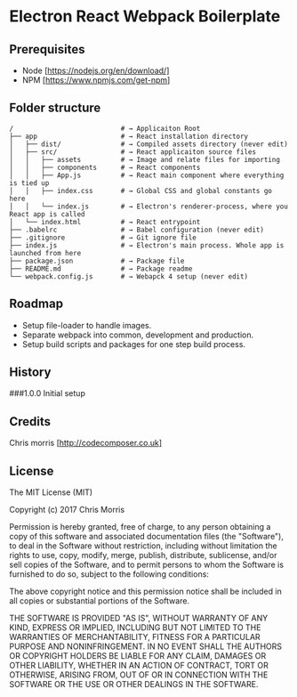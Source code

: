# Electron React Webpack Boilerplate

## Prerequisites

* Node [https://nodejs.org/en/download/]
* NPM [https://www.npmjs.com/get-npm]

## Folder structure

```shell
/                           # → Applicaiton Root
├── app                     # → React installation directory
│   ├── dist/               # → Compiled assets directory (never edit)
│   ├── src/                # → React applicaiton source files
│   │   ├── assets          # → Image and relate files for importing
│   │   ├── components      # → React components
│   │   ├── App.js          # → React main component where everything is tied up
│   │   ├── index.css       # → Global CSS and global constants go here 
│   │   └── index.js        # → Electron's renderer-process, where you React app is called
│   └── index.html          # → React entrypoint
├── .babelrc                # → Babel configuration (never edit)
├── .gitignore              # → Git ignore file
├── index.js                # → Electron's main process. Whole app is launched from here
├── package.json            # → Package file
├── README.md               # → Package readme
└── webpack.config.js       # → Webapck 4 setup (never edit)
```

## Roadmap

* Setup file-loader to handle images.
* Separate webpack into common, development and production.
* Setup build scripts and packages for one step build process.

## History

###1.0.0
Initial setup

## Credits

Chris morris [http://codecomposer.co.uk]

## License

The MIT License (MIT)

Copyright (c) 2017 Chris Morris

Permission is hereby granted, free of charge, to any person obtaining a copy
of this software and associated documentation files (the "Software"), to deal
in the Software without restriction, including without limitation the rights
to use, copy, modify, merge, publish, distribute, sublicense, and/or sell
copies of the Software, and to permit persons to whom the Software is
furnished to do so, subject to the following conditions:

The above copyright notice and this permission notice shall be included in all
copies or substantial portions of the Software.

THE SOFTWARE IS PROVIDED "AS IS", WITHOUT WARRANTY OF ANY KIND, EXPRESS OR
IMPLIED, INCLUDING BUT NOT LIMITED TO THE WARRANTIES OF MERCHANTABILITY,
FITNESS FOR A PARTICULAR PURPOSE AND NONINFRINGEMENT. IN NO EVENT SHALL THE
AUTHORS OR COPYRIGHT HOLDERS BE LIABLE FOR ANY CLAIM, DAMAGES OR OTHER
LIABILITY, WHETHER IN AN ACTION OF CONTRACT, TORT OR OTHERWISE, ARISING FROM,
OUT OF OR IN CONNECTION WITH THE SOFTWARE OR THE USE OR OTHER DEALINGS IN THE
SOFTWARE.
